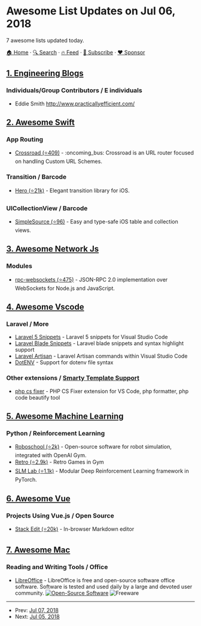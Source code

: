 # Awesome List Updates on Jul 06, 2018

7 awesome lists updated today.

[🏠 Home](/README.md) · [🔍 Search](https://www.trackawesomelist.com/search/) · [🔥 Feed](https://www.trackawesomelist.com/rss.xml) · [📮 Subscribe](https://trackawesomelist.us17.list-manage.com/subscribe?u=d2f0117aa829c83a63ec63c2f&id=36a103854c) · [❤️  Sponsor](https://github.com/sponsors/theowenyoung)



## [1. Engineering Blogs](/content/kilimchoi/engineering-blogs/README.md)

### Individuals/Group Contributors / E individuals

*   Eddie Smith <http://www.practicallyefficient.com/>

## [2. Awesome Swift](/content/matteocrippa/awesome-swift/README.md)

### App Routing

*   [Crossroad (⭐409)](https://github.com/giginet/Crossroad) - :oncoming\_bus: Crossroad is an URL router focused on handling Custom URL Schemes.

### Transition / Barcode

*   [Hero (⭐21k)](https://github.com/HeroTransitions/Hero) - Elegant transition library for iOS.

### UICollectionView / Barcode

*   [SimpleSource (⭐96)](https://github.com/Squarespace/simple-source) - Easy and type-safe iOS table and collection views.

## [3. Awesome Network Js](/content/Kikobeats/awesome-network-js/README.md)

### Modules

*   [rpc-websockets (⭐475)](https://github.com/elpheria/rpc-websockets) - JSON-RPC 2.0 implementation over WebSockets for Node.js and JavaScript.

## [4. Awesome Vscode](/content/viatsko/awesome-vscode/README.md)

### Laravel / More

*   [Laravel 5 Snippets](https://marketplace.visualstudio.com/items?itemName=onecentlin.laravel5-snippets) - Laravel 5 snippets for Visual Studio Code
*   [Laravel Blade Snippets](https://marketplace.visualstudio.com/items?itemName=onecentlin.laravel-blade) - Laravel blade snippets and syntax highlight support
*   [Laravel Artisan](https://marketplace.visualstudio.com/items?itemName=ryannaddy.laravel-artisan) - Laravel Artisan commands within Visual Studio Code
*   [DotENV](https://marketplace.visualstudio.com/items?itemName=mikestead.dotenv) - Support for dotenv file syntax

### Other extensions / [Smarty Template Support](https://marketplace.visualstudio.com/items?itemName=aswinkumar863.smarty-template-support)

*   [php cs fixer](https://marketplace.visualstudio.com/items?itemName=junstyle.php-cs-fixer) - PHP CS Fixer extension for VS Code, php formatter, php code beautify tool

## [5. Awesome Machine Learning](/content/josephmisiti/awesome-machine-learning/README.md)

### Python / Reinforcement Learning

*   [Roboschool (⭐2k)](https://github.com/openai/roboschool) - Open-source software for robot simulation, integrated with OpenAI Gym.
*   [Retro (⭐2.9k)](https://github.com/openai/retro) - Retro Games in Gym
*   [SLM Lab (⭐1.1k)](https://github.com/kengz/SLM-Lab) - Modular Deep Reinforcement Learning framework in PyTorch.

## [6. Awesome Vue](/content/vuejs/awesome-vue/README.md)

### Projects Using Vue.js / Open Source

*   [Stack Edit (⭐20k)](https://github.com/benweet/stackedit/) - In-browser Markdown editor

## [7. Awesome Mac](/content/jaywcjlove/awesome-mac/README.md)

### Reading and Writing Tools / Office

*   [LibreOffice](https://www.libreoffice.org) - LibreOffice is free and open-source software office software. Software is tested and used daily by a large and devoted user community. [![Open-Source Software](https://jaywcjlove.github.io/sb/ico/min-oss.svg "Open Source Software")](https://www.libreoffice.org/about-us/source-code/) ![Freeware](https://jaywcjlove.github.io/sb/ico/min-free.svg "Freeware")

---

- Prev: [Jul 07, 2018](/content/2018/07/07/README.md)
- Next: [Jul 05, 2018](/content/2018/07/05/README.md)